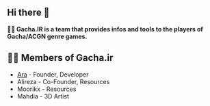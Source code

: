 ## Hi there 👋

**🙋‍♀️ Gacha.IR is a team that provides infos and tools to the players of Gacha/ACGN genre games.**

## 👩‍💻 Members of Gacha.ir

* [Ara](https://github.com/Arash10Abbasi) - Founder, Developer
* Alireza - Co-Founder, Resources
* Moorikx - Resources
* Mahdia  - 3D Artist
